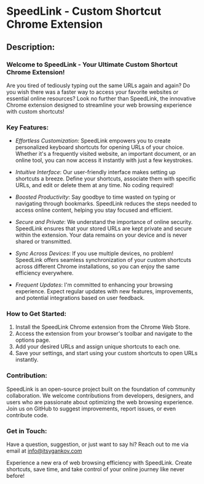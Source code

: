 # SpeedLink - Custom Shortcut Chrome Extension

## Description:

### Welcome to SpeedLink - Your Ultimate Custom Shortcut Chrome Extension!

Are you tired of tediously typing out the same URLs again and again? Do you wish there was a faster way to access your favorite websites or essential online resources? Look no further than SpeedLink, the innovative Chrome extension designed to streamline your web browsing experience with custom shortcuts!

### Key Features:

- _Effortless Customization_: SpeedLink empowers you to create personalized keyboard shortcuts for opening URLs of your choice. Whether it's a frequently visited website, an important document, or an online tool, you can now access it instantly with just a few keystrokes.

- _Intuitive Interface_: Our user-friendly interface makes setting up shortcuts a breeze. Define your shortcuts, associate them with specific URLs, and edit or delete them at any time. No coding required!

- _Boosted Productivity_: Say goodbye to time wasted on typing or navigating through bookmarks. SpeedLink reduces the steps needed to access online content, helping you stay focused and efficient.

- _Secure and Private_: We understand the importance of online security. SpeedLink ensures that your stored URLs are kept private and secure within the extension. Your data remains on your device and is never shared or transmitted.

- _Sync Across Devices_: If you use multiple devices, no problem! SpeedLink offers seamless synchronization of your custom shortcuts across different Chrome installations, so you can enjoy the same efficiency everywhere.

- _Frequent Updates_: I'm committed to enhancing your browsing experience. Expect regular updates with new features, improvements, and potential integrations based on user feedback.

### How to Get Started:

1. Install the SpeedLink Chrome extension from the Chrome Web Store.
2. Access the extension from your browser's toolbar and navigate to the options page.
3. Add your desired URLs and assign unique shortcuts to each one.
4. Save your settings, and start using your custom shortcuts to open URLs instantly.

### Contribution:

SpeedLink is an open-source project built on the foundation of community collaboration. We welcome contributions from developers, designers, and users who are passionate about optimizing the web browsing experience. Join us on GitHub to suggest improvements, report issues, or even contribute code.

### Get in Touch:

Have a question, suggestion, or just want to say hi? Reach out to me via email at info@itsygankov.com

Experience a new era of web browsing efficiency with SpeedLink. Create shortcuts, save time, and take control of your online journey like never before!
